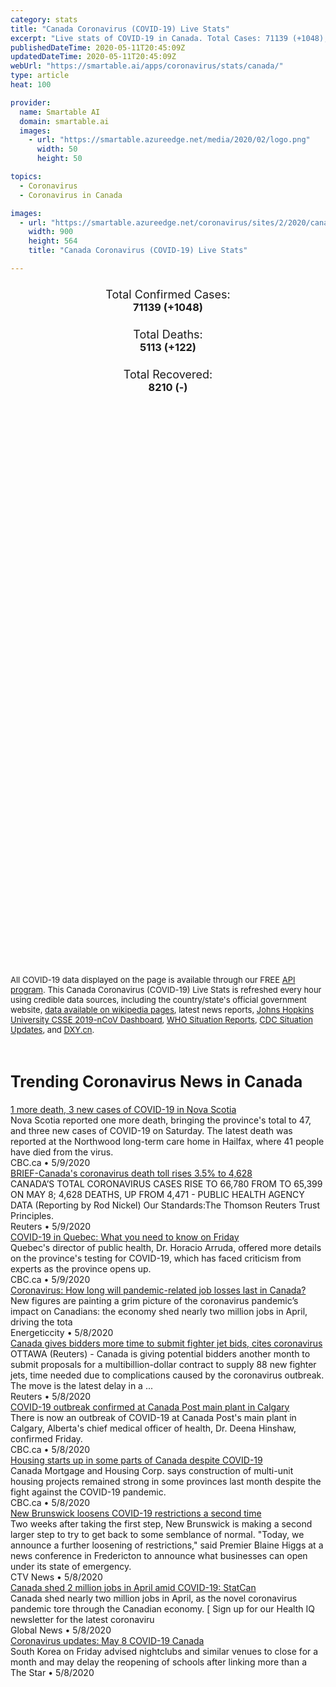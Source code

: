 ```yaml
---
category: stats
title: "Canada Coronavirus (COVID-19) Live Stats"
excerpt: "Live stats of COVID-19 in Canada. Total Cases: 71139 (+1048), Deaths: 5113 (+122), Recoveries: 8210(-)."
publishedDateTime: 2020-05-11T20:45:09Z
updatedDateTime: 2020-05-11T20:45:09Z
webUrl: "https://smartable.ai/apps/coronavirus/stats/canada/"
type: article
heat: 100

provider:
  name: Smartable AI
  domain: smartable.ai
  images:
    - url: "https://smartable.azureedge.net/media/2020/02/logo.png"
      width: 50
      height: 50

topics:
  - Coronavirus
  - Coronavirus in Canada

images:
  - url: "https://smartable.azureedge.net/coronavirus/sites/2/2020/canada.jpg"
    width: 900
    height: 564
    title: "Canada Coronavirus (COVID-19) Live Stats"

---
```

<div class="total-stats" style="text-align: center;">
    <h3>
	    <div style="font-size: 18px; font-weight: 400;">Total Confirmed Cases:</div>
	    71139 (<span class='red'>+1048</span>)
    </h3>
    <h3>
	    <div style="font-size: 18px; font-weight: 400;">Total Deaths:</div>
	    5113 (<span class='red'>+122</span>)
    </h3>
    <h3>
	    <div style="font-size: 18px; font-weight: 400;">Total Recovered:</div>
	    8210 (-)
    </h3>
</div>

<script type="text/javascript" src="https://www.gstatic.com/charts/loader.js"></script>

<div id="time_series_chart" style="width: 100%; height: 400px;"></div>
<script type="text/javascript">
  google.charts.load('current', {'packages':['corechart']});
  google.charts.setOnLoadCallback(drawChart);
  function drawChart() {
    var data = google.visualization.arrayToDataTable([
      ['Date', 'Total Cases', 'Total Deaths', 'Total Recovered'],
      ['1/22/2020', 0, 0, 0],['1/23/2020', 0, 0, 0],['1/24/2020', 0, 0, 0],['1/25/2020', 0, 0, 0],['1/26/2020', 1, 0, 0],['1/27/2020', 1, 0, 0],['1/28/2020', 2, 0, 0],['1/29/2020', 2, 0, 0],['1/30/2020', 2, 0, 0],['1/31/2020', 4, 0, 0],['2/1/2020', 4, 0, 0],['2/2/2020', 4, 0, 0],['2/3/2020', 4, 0, 0],['2/4/2020', 4, 0, 0],['2/5/2020', 5, 0, 0],['2/6/2020', 5, 0, 0],['2/7/2020', 7, 0, 0],['2/8/2020', 7, 0, 0],['2/9/2020', 7, 0, 0],['2/10/2020', 7, 0, 0],['2/11/2020', 7, 0, 0],['2/12/2020', 7, 0, 1],['2/13/2020', 7, 0, 1],['2/14/2020', 7, 0, 1],['2/15/2020', 7, 0, 1],['2/16/2020', 7, 0, 1],['2/17/2020', 8, 0, 1],['2/18/2020', 8, 0, 1],['2/19/2020', 8, 0, 1],['2/20/2020', 8, 0, 3],['2/21/2020', 9, 0, 3],['2/22/2020', 9, 0, 3],['2/23/2020', 9, 0, 3],['2/24/2020', 10, 0, 3],['2/25/2020', 11, 0, 3],['2/26/2020', 11, 0, 6],['2/27/2020', 13, 0, 9],['2/28/2020', 14, 0, 9],['2/29/2020', 20, 0, 9],['3/1/2020', 24, 0, 9],['3/2/2020', 27, 0, 9],['3/3/2020', 30, 0, 9],['3/4/2020', 33, 0, 9],['3/5/2020', 37, 0, 9],['3/6/2020', 49, 0, 9],['3/7/2020', 54, 0, 12],['3/8/2020', 64, 0, 12],['3/9/2020', 77, 1, 12],['3/10/2020', 79, 1, 12],['3/11/2020', 108, 1, 12],['3/12/2020', 117, 1, 12],['3/13/2020', 196, 1, 12],['3/14/2020', 250, 1, 12],['3/15/2020', 339, 1, 12],['3/16/2020', 439, 4, 13],['3/17/2020', 589, 8, 13],['3/18/2020', 732, 9, 13],['3/19/2020', 872, 12, 13],['3/20/2020', 1085, 12, 13],['3/21/2020', 1309, 19, 14],['3/22/2020', 1470, 21, 14],['3/23/2020', 2089, 25, 14],['3/24/2020', 2791, 28, 114],['3/25/2020', 3316, 34, 187],['3/26/2020', 4046, 39, 188],['3/27/2020', 4684, 55, 256],['3/28/2020', 5576, 60, 466],['3/29/2020', 6280, 63, 466],['3/30/2020', 7398, 79, 466],['3/31/2020', 8527, 100, 1592],['4/1/2020', 9560, 108, 1324],['4/2/2020', 11284, 138, 1735],['4/3/2020', 12437, 178, 2175],['4/4/2020', 12978, 217, 2577],['4/5/2020', 15749, 258, 3012],['4/6/2020', 16563, 338, 3256],['4/7/2020', 17872, 374, 3791],['4/8/2020', 19141, 405, 4154],['4/9/2020', 20654, 502, 5162],['4/10/2020', 22148, 569, 5855],['4/11/2020', 23316, 653, 6589],['4/12/2020', 24381, 717, 7123],['4/13/2020', 25680, 780, 7758],['4/14/2020', 27063, 903, 8210],['4/15/2020', 28253, 1010, 8210],['4/16/2020', 30987, 1235, 8210],['4/17/2020', 32857, 1357, 8210],['4/18/2020', 34386, 1520, 8210],['4/19/2020', 36040, 1625, 8210],['4/20/2020', 37933, 1753, 8210],['4/21/2020', 39489, 1915, 8210],['4/22/2020', 41664, 2080, 8210],['4/23/2020', 43300, 2240, 8210],['4/24/2020', 44540, 2385, 8210],['4/25/2020', 46363, 2564, 8210],['4/26/2020', 48010, 2678, 8210],['4/27/2020', 49616, 2840, 8210],['4/28/2020', 51150, 2982, 8210],['4/29/2020', 52865, 3154, 8210],['4/30/2020', 54457, 3309, 8210],['5/1/2020', 56189, 3494, 8210],['5/2/2020', 57927, 3684, 8210],['5/3/2020', 60504, 3795, 8210],['5/4/2020', 61957, 4006, 8210],['5/5/2020', 63216, 4190, 8210],['5/6/2020', 64694, 4366, 8210],['5/7/2020', 66204, 4541, 8210],['5/8/2020', 67676, 4697, 8210],['5/9/2020', 68920, 4823, 8210],['5/10/2020', 70091, 4991, 8210],['5/11/2020', 71139, 5113, 8210],
    ]);
    var options = {
      curveType: 'none',
      chartArea: {'width': '80%', 'height': '80%'},
      legend: { position: 'top' },
      lineWidth: 5,
      colors: ['#f60109', '#444444', '#81B71F']
    };
    var chart = new google.visualization.LineChart(document.getElementById('time_series_chart'));
    chart.draw(data, options);
  }
</script>

<div id="geo_chart" style="width: 100%; height: 500px;"></div>
<script type="text/javascript">
  google.charts.load('current', {
    'packages':['geochart'],
    'mapsApiKey': 'AIzaSyDk1HhVhLaveyKrUhhHZ5YwzIpEcbdal6U'
  });
  google.charts.setOnLoadCallback(drawRegionsMap);
  function drawRegionsMap() {
    var data = google.visualization.arrayToDataTable([
      ['Location', 'Total Cases', 'Total Deaths'],
      ["Alberta", 6253, 117],["British Columbia", 2330, 129],["Cruise Ship: Grand Princess", 13, 0],["Manitoba", 289, 7],["New Brunswick", 120, 0],["Newfoundland and Labrador", 261, 3],["Northwest Territories", 5, 0],["Nova Scotia", 1019, 48],["Ontario", 21762, 1787],["Prince Edward Island", 27, 0],["Quebec", 38480, 3014],["Saskatchewan", 568, 7],["Yukon", 11, 0],["Diamond Princess", 1, 1],
    ]);
    var options = {
      backgroundColor: {fill:'transparent',stroke:'#FFF' ,strokeWidth:0 }, 
      region: 'CA', 
      resolution: 'provinces',
      colorAxis: {
          colors: ['#ED9CA1', '#f60109', '#7A0109']
      }
    };
    var chart = new google.visualization.GeoChart(document.getElementById('geo_chart'));
    chart.draw(data, options);
  };
</script>

<div id="geo_table"></div>
<script type="text/javascript">
  google.charts.load('current', {'packages':['table']});
  google.charts.setOnLoadCallback(drawTable);
  function drawTable() {
    var data = new google.visualization.DataTable();
    data.addColumn('string', 'Location');
    data.addColumn('number', 'Total Cases');
    data.addColumn('number', 'New Cases');
    data.addColumn('number', 'Active Cases');
    data.addColumn('number', 'Total Deaths');
    data.addColumn('number', 'New Deaths');
    data.addColumn('number', 'Total Recovered');
    data.addRows([
      [{v:"Alberta", f:"<a href='https://smartable.ai/apps/coronavirus/stats/canada-ab/'>Alberta</a>"}, 6253, 0, 6136, 117, 0, 0],[{v:"British Columbia", f:"<a href='https://smartable.ai/apps/coronavirus/stats/canada-bc/'>British Columbia</a>"}, 2330, 0, 2201, 129, 0, 0],[{v:"Cruise Ship: Grand Princess", f:"Cruise Ship: Grand Princess"}, 13, 0, 13, 0, 0, 0],[{v:"Manitoba", f:"Manitoba"}, 289, 2, 282, 7, 0, 0],[{v:"New Brunswick", f:"New Brunswick"}, 120, 0, 120, 0, 0, 0],[{v:"Newfoundland and Labrador", f:"Newfoundland and Labrador"}, 261, 0, 258, 3, 0, 0],[{v:"Northwest Territories", f:"Northwest Territories"}, 5, 0, 5, 0, 0, 0],[{v:"Nova Scotia", f:"Nova Scotia"}, 1019, 1, 971, 48, 1, 0],[{v:"Ontario", f:"<a href='https://smartable.ai/apps/coronavirus/stats/canada-on/'>Ontario</a>"}, 21762, 293, 19975, 1787, 36, 0],[{v:"Prince Edward Island", f:"Prince Edward Island"}, 27, 0, 27, 0, 0, 0],[{v:"Quebec", f:"<a href='https://smartable.ai/apps/coronavirus/stats/canada-qc/'>Quebec</a>"}, 38480, 748, 35466, 3014, 85, 0],[{v:"Saskatchewan", f:"Saskatchewan"}, 568, 4, 561, 7, 0, 0],[{v:"Yukon", f:"Yukon"}, 11, 0, 11, 0, 0, 0],[{v:"Diamond Princess", f:"Diamond Princess"}, 1, 0, 0, 1, 0, 0],
    ]);
    data.setProperty(0, 0, 'style', 'min-width:100px');
    var table = new google.visualization.Table(document.getElementById('geo_table'));
    table.draw(data, {allowHtml: true, sortColumn: 2, sortAscending: false, width: '660px', height: '100%'});
  }
</script>

<span style="font-size: 13px">All COVID-19 data displayed on the page is available through our FREE <a href="https://developer.smartable.ai">API program</a>. This Canada Coronavirus (COVID-19) Live Stats is refreshed every hour using credible data sources, including the country/state's official government website, <a href="https://en.wikipedia.org/wiki/2019%E2%80%9320_coronavirus_pandemic" target="_blank">data available on wikipedia pages</a>, latest news reports, <a href="https://systems.jhu.edu/research/public-health/ncov/" target="_blank">Johns Hopkins University CSSE 2019-nCoV Dashboard</a>, <a href="https://www.who.int/emergencies/diseases/novel-coronavirus-2019/situation-reports" target="_blank">WHO Situation Reports</a>, <a href="https://www.cdc.gov/coronavirus/2019-ncov/index.html" target="_blank">CDC Situation Updates</a>, and <a href="https://ncov.dxy.cn/ncovh5/view/pneumonia" target="_blank">DXY.cn</a>.</span>


<h2 id="news" class="center" style="margin-top: 60px; font-size: 25px;">Trending Coronavirus News in Canada</h2>
<div class="row">
<div class="col-md-6 col-sm-12">
  <div class="content-card">
	<a href="https://www.cbc.ca/news/canada/nova-scotia/nova-scotia-covid-19-update-saturday-may-9-1.5563119"><div class="card-image" style="background-image: url(https://i.cbc.ca/1.5545103.1587826736!/fileImage/httpImage/image.JPG_gen/derivatives/16x9_620/kendra-macdonald-covid-19-qeii-microbiology-lab-halifax.JPG)"></div></a>
	<div class="content">
		<div class="card-title"><a href="https://www.cbc.ca/news/canada/nova-scotia/nova-scotia-covid-19-update-saturday-may-9-1.5563119">1 more death, 3 new cases of COVID-19 in Nova Scotia</a></div>
		<div class="card-excerpt">Nova Scotia reported one more death, bringing the province's total to 47, and three new cases of COVID-19 on Saturday. The latest death was reported at the Northwood long-term care home in Hailfax, where 41 people have died from the virus.</div>
		<div class="card-meta">
			<span class="card-provider">CBC.ca</span> • <span class="card-date">5/9/2020</span>
		</div>
	</div>
  </div>
</div>
<div class="col-md-6 col-sm-12">
  <div class="content-card">
	<a href="https://www.reuters.com/article/brief-canadas-coronavirus-death-toll-ris-idUSL1N2CR074"><div class="card-image" style="background-image: url(https://s4.reutersmedia.net/resources_v3/images/rcom-default.png)"></div></a>
	<div class="content">
		<div class="card-title"><a href="https://www.reuters.com/article/brief-canadas-coronavirus-death-toll-ris-idUSL1N2CR074">BRIEF-Canada's coronavirus death toll rises 3.5% to 4,628</a></div>
		<div class="card-excerpt">CANADA’S TOTAL CORONAVIRUS CASES RISE TO 66,780 FROM TO 65,399 ON MAY 8; 4,628 DEATHS, UP FROM 4,471 - PUBLIC HEALTH AGENCY DATA (Reporting by Rod Nickel) Our Standards:The Thomson Reuters Trust Principles.</div>
		<div class="card-meta">
			<span class="card-provider">Reuters</span> • <span class="card-date">5/9/2020</span>
		</div>
	</div>
  </div>
</div>
<div class="col-md-6 col-sm-12">
  <div class="content-card">
	<a href="https://www.cbc.ca/news/canada/montreal/covid-19-quebec-may-8-1.5560951"><div class="card-image" style="background-image: url(https://i.cbc.ca/1.5560771.1588902843!/fileImage/httpImage/image.jpg_gen/derivatives/16x9_620/mask.jpg)"></div></a>
	<div class="content">
		<div class="card-title"><a href="https://www.cbc.ca/news/canada/montreal/covid-19-quebec-may-8-1.5560951">COVID-19 in Quebec: What you need to know on Friday</a></div>
		<div class="card-excerpt">Quebec's director of public health, Dr. Horacio Arruda, offered more details on the province's testing for COVID-19, which has faced criticism from experts as the province opens up.</div>
		<div class="card-meta">
			<span class="card-provider">CBC.ca</span> • <span class="card-date">5/9/2020</span>
		</div>
	</div>
  </div>
</div>
<div class="col-md-6 col-sm-12">
  <div class="content-card">
	<a href="https://www.energeticcity.ca/2020/05/coronavirus-how-long-will-pandemic-related-job-losses-last-in-canada/"><div class="card-image" style="background-image: url(https://149382914.v2.pressablecdn.com/wp-content/uploads/2020/05/182739/coronavirus-how-long-will-pandemic-related-job-losses-last-in-canada.jpg)"></div></a>
	<div class="content">
		<div class="card-title"><a href="https://www.energeticcity.ca/2020/05/coronavirus-how-long-will-pandemic-related-job-losses-last-in-canada/">Coronavirus: How long will pandemic-related job losses last in Canada?</a></div>
		<div class="card-excerpt">New figures are painting a grim picture of the coronavirus pandemic’s impact on Canadians: the economy shed nearly two million jobs in April, driving the tota</div>
		<div class="card-meta">
			<span class="card-provider">Energeticcity</span> • <span class="card-date">5/8/2020</span>
		</div>
	</div>
  </div>
</div>
<div class="col-md-6 col-sm-12">
  <div class="content-card">
	<a href="https://www.reuters.com/article/us-canada-fighterjets/canada-gives-bidders-more-time-to-submit-fighter-jet-bids-cites-coronavirus-idUSKBN22K2NR"><div class="card-image" style="background-image: url(https://s4.reutersmedia.net/resources_v3/images/rcom-default.png)"></div></a>
	<div class="content">
		<div class="card-title"><a href="https://www.reuters.com/article/us-canada-fighterjets/canada-gives-bidders-more-time-to-submit-fighter-jet-bids-cites-coronavirus-idUSKBN22K2NR">Canada gives bidders more time to submit fighter jet bids, cites coronavirus</a></div>
		<div class="card-excerpt">OTTAWA (Reuters) - Canada is giving potential bidders another month to submit proposals for a multibillion-dollar contract to supply 88 new fighter jets, time needed due to complications caused by the coronavirus outbreak. The move is the latest delay in a ...</div>
		<div class="card-meta">
			<span class="card-provider">Reuters</span> • <span class="card-date">5/8/2020</span>
		</div>
	</div>
  </div>
</div>
<div class="col-md-6 col-sm-12">
  <div class="content-card">
	<a href="https://www.cbc.ca/news/canada/calgary/canada-post-main-calgary-covid-outbreak-1.5562431"><div class="card-image" style="background-image: url(https://i.cbc.ca/1.2460240.1386789863!/fileImage/httpImage/image.jpg_gen/derivatives/16x9_620/canada-post-parcel-service.jpg)"></div></a>
	<div class="content">
		<div class="card-title"><a href="https://www.cbc.ca/news/canada/calgary/canada-post-main-calgary-covid-outbreak-1.5562431">COVID-19 outbreak confirmed at Canada Post main plant in Calgary</a></div>
		<div class="card-excerpt">There is now an outbreak of COVID-19 at Canada Post's main plant in Calgary, Alberta's chief medical officer of health, Dr. Deena Hinshaw, confirmed Friday.</div>
		<div class="card-meta">
			<span class="card-provider">CBC.ca</span> • <span class="card-date">5/8/2020</span>
		</div>
	</div>
  </div>
</div>
<div class="col-md-6 col-sm-12">
  <div class="content-card">
	<a href="https://www.cbc.ca/news/business/housing-starts-april-1.5561214"><div class="card-image" style="background-image: url(https://i.cbc.ca/1.5358323.1573674927!/cumulusImage/httpImage/image.jpg_gen/derivatives/16x9_620/cranes-front-spadina.jpg)"></div></a>
	<div class="content">
		<div class="card-title"><a href="https://www.cbc.ca/news/business/housing-starts-april-1.5561214">Housing starts up in some parts of Canada despite COVID-19</a></div>
		<div class="card-excerpt">Canada Mortgage and Housing Corp. says construction of multi-unit housing projects remained strong in some provinces last month despite the fight against the COVID-19 pandemic.</div>
		<div class="card-meta">
			<span class="card-provider">CBC.ca</span> • <span class="card-date">5/8/2020</span>
		</div>
	</div>
  </div>
</div>
<div class="col-md-6 col-sm-12">
  <div class="content-card">
	<a href="https://atlantic.ctvnews.ca/new-brunswick-loosens-covid-19-restrictions-a-second-time-1.4931077"><div class="card-image" style="background-image: url(https://beta.ctvnews.ca/content/dam/ctvnews/images/2020/5/8/1_4931121.jpg?cache_timestamp=1588960549784)"></div></a>
	<div class="content">
		<div class="card-title"><a href="https://atlantic.ctvnews.ca/new-brunswick-loosens-covid-19-restrictions-a-second-time-1.4931077">New Brunswick loosens COVID-19 restrictions a second time</a></div>
		<div class="card-excerpt">Two weeks after taking the first step, New Brunswick is making a second larger step to try to get back to some semblance of normal. "Today, we announce a further loosening of restrictions," said Premier Blaine Higgs at a news conference in Fredericton to announce what businesses can open under its state of emergency.</div>
		<div class="card-meta">
			<span class="card-provider">CTV News</span> • <span class="card-date">5/8/2020</span>
		</div>
	</div>
  </div>
</div>
<div class="col-md-6 col-sm-12">
  <div class="content-card">
	<a href="https://globalnews.ca/news/6920177/canada-2-million-jobs-lost-april-covid-19-statcan/"><div class="card-image" style="background-image: url(https://thecanadianpress-a.akamaihd.net/graphics/2020/static/cp-unemployment-apr.png)"></div></a>
	<div class="content">
		<div class="card-title"><a href="https://globalnews.ca/news/6920177/canada-2-million-jobs-lost-april-covid-19-statcan/">Canada shed 2 million jobs in April amid COVID-19: StatCan</a></div>
		<div class="card-excerpt">Canada shed nearly two million jobs in April, as the novel coronavirus pandemic tore through the Canadian economy. [ Sign up for our Health IQ newsletter for the latest coronaviru</div>
		<div class="card-meta">
			<span class="card-provider">Global News</span> • <span class="card-date">5/8/2020</span>
		</div>
	</div>
  </div>
</div>
<div class="col-md-6 col-sm-12">
  <div class="content-card">
	<a href="https://www.thestar.com/news/canada/2020/05/08/coronavirus-updates-may-8-covid-19-canada.html"><div class="card-image" style="background-image: url(https://images.thestar.com/Q0UQsDUzXkeiJeo3zN3Amhi_l0E=/1200x800/smart/filters:cb(1588931414984)/https://www.thestar.com/content/dam/thestar/news/canada/2020/05/08/coronavirus-updates-may-8-covid-19-canada/rpjsecretblossoms02.jpg)"></div></a>
	<div class="content">
		<div class="card-title"><a href="https://www.thestar.com/news/canada/2020/05/08/coronavirus-updates-may-8-covid-19-canada.html">Coronavirus updates: May 8 COVID-19 Canada</a></div>
		<div class="card-excerpt">South Korea on Friday advised nightclubs and similar venues to close for a month and may delay the reopening of schools after linking more than a</div>
		<div class="card-meta">
			<span class="card-provider">The Star</span> • <span class="card-date">5/8/2020</span>
		</div>
	</div>
  </div>
</div>

</div>

